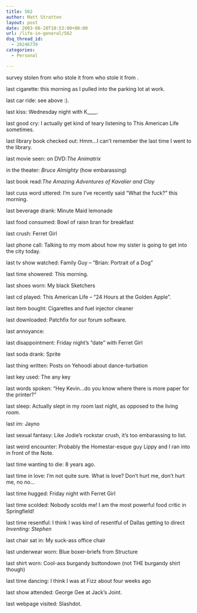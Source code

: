 ```yaml
---
title: 562
author: Matt Stratton
layout: post
date: 2003-06-20T10:53:00+00:00
url: /life-in-general/562
dsq_thread_id:
  - 28246739
categories:
  - Personal

---
```

survey stolen from who stole it from who stole it from .

last cigarette: this morning as I pulled into the parking lot at work.
  
last car ride: see above :).
  
last kiss: Wednesday night with K\____.
  
last good cry: I actually get kind of teary listening to This American Life sometimes.
  
last library book checked out: Hmm&#8230;I can&#8217;t remember the last time I went to the library.
  
last movie seen: on DVD:_The Animatrix_
  
in the theater: _Bruce Almighty_ (how embarassing)
  
last book read:_The Amazing Adventures of Kavalier and Clay_
  
last cuss word uttered: I&#8217;m sure I&#8217;ve recently said &#8220;What the fuck?&#8221; this morning.
  
last beverage drank: Minute Maid lemonade
  
last food consumed: Bowl of raisn bran for breakfast
  
last crush: Ferret Girl
  
last phone call: Talking to my mom about how my sister is going to get into the city today.
  
last tv show watched: Family Guy &#8211; &#8220;Brian: Portrait of a Dog&#8221;
  
last time showered: This morning.
  
last shoes worn: My black Sketchers
  
last cd played: This American Life &#8211; &#8220;24 Hours at the Golden Apple&#8221;.
  
last item bought: Cigarettes and fuel injector cleaner
  
last downloaded: Patchfix for our forum software.
  
last annoyance:
  
last disappointment: Friday night&#8217;s &#8220;date&#8221; with Ferret Girl
  
last soda drank: Sprite
  
last thing written: Posts on Yehoodi about dance-turbation
  
last key used: The any key
  
last words spoken: &#8220;Hey Kevin&#8230;do you know where there is more paper for the printer?&#8221;
  
last sleep: Actually slept in my room last night, as opposed to the living room.
  
last im: Jayno
  
last sexual fantasy: Like Jodie&#8217;s rockstar crush, it&#8217;s too embarassing to list.
  
last weird encounter: Probably the Homestar-esque guy Lippy and I ran into in front of the Note.
  
last time wanting to die: 8 years ago.
  
last time in love: I&#8217;m not quite sure. What is love? Don&#8217;t hurt me, don&#8217;t hurt me, no no&#8230;
  
last time hugged: Friday night with Ferret Girl
  
last time scolded: Nobody scolds me! I am the most powerful food critic in Springfield!
  
last time resentful: I think I was kind of resentful of Dallas getting to direct _Inventing: Stephen_
  
last chair sat in: My suck-ass office chair
  
last underwear worn: Blue boxer-briefs from Structure
  
last shirt worn: Cool-ass burgandy buttondown (not THE burgandy shirt though)
  
last time dancing: I think I was at Fizz about four weeks ago
  
last show attended: George Gee at Jack&#8217;s Joint.
  
last webpage visited: Slashdot.